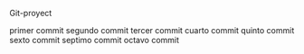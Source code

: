 Git-proyect

primer commit
segundo commit
tercer commit
cuarto commit
quinto commit
sexto commit
septimo commit
octavo commit